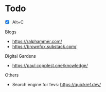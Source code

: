 # Todo

- [x] Alt+C

Blogs

- https://ralphammer.com/
- https://brownfox.substack.com/

Digital Gardens

- https://paul.copplest.one/knowledge/

Others

- Search engine for fevs: https://quickref.dev/

